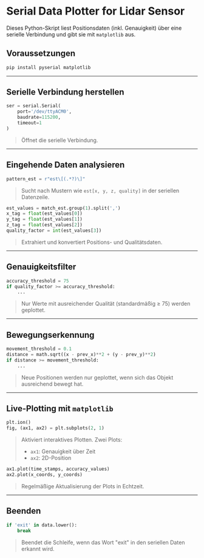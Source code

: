 # Serial Data Plotter for Lidar Sensor

Dieses Python-Skript liest Positionsdaten (inkl. Genauigkeit) über eine serielle Verbindung und gibt sie mit `matplotlib` aus.

## Voraussetzungen

```bash
pip install pyserial matplotlib
````

---

## Serielle Verbindung herstellen

```python
ser = serial.Serial(
    port='/dev/ttyACM0',
    baudrate=115200,
    timeout=1
)
```

> Öffnet die serielle Verbindung.

---

## Eingehende Daten analysieren

```python
pattern_est = r"est\[(.*?)\]"
```

> Sucht nach Mustern wie `est[x, y, z, quality]` in der seriellen Datenzeile.

```python
est_values = match_est.group(1).split(',')
x_tag = float(est_values[0])
y_tag = float(est_values[1])
z_tag = float(est_values[2])
quality_factor = int(est_values[3])
```

> Extrahiert und konvertiert Positions- und Qualitätsdaten.

---

## Genauigkeitsfilter

```python
accuracy_threshold = 75
if quality_factor >= accuracy_threshold:
    ...
```

> Nur Werte mit ausreichender Qualität (standardmäßig ≥ 75) werden geplottet.

---

## Bewegungserkennung

```python
movement_threshold = 0.1
distance = math.sqrt((x - prev_x)**2 + (y - prev_y)**2)
if distance >= movement_threshold:
    ...
```

> Neue Positionen werden nur geplottet, wenn sich das Objekt ausreichend bewegt hat.

---

## Live-Plotting mit `matplotlib`

```python
plt.ion()
fig, (ax1, ax2) = plt.subplots(2, 1)
```

> Aktiviert interaktives Plotten. Zwei Plots:
>
> * `ax1`: Genauigkeit über Zeit
> * `ax2`: 2D-Position

```python
ax1.plot(time_stamps, accuracy_values)
ax2.plot(x_coords, y_coords)
```

> Regelmäßige Aktualisierung der Plots in Echtzeit.

---

## Beenden

```python
if 'exit' in data.lower():
    break
```

> Beendet die Schleife, wenn das Wort "exit" in den seriellen Daten erkannt wird.
